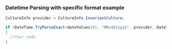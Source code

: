 ### Datetime Parsing with specific format example
```csharp
CultureInfo provider = CultureInfo.InvariantCulture;

if (DateTime.TryParseExact(dateValues[0], "MM/dd/yyyy", provider, DateTimeStyles.None, out DateTime startDate) && DateTime.TryParseExact(dateValues[1], "MM/dd/yyyy", provider, DateTimeStyles.None, out DateTime endDate))
{
  //Your code
}
```
